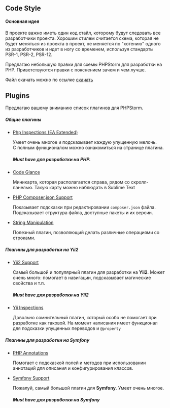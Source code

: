 ## Code Style

#### Основная идея

В проекте важно иметь один код стайл, которому будут следовать все разработчики проекта.
Хорошим стилем считается схема, которая не будет меняться из проекта в проект, 
не меняется по "хотению" одного из разработчиков
и идет в ногу со временем, используя стандарты PSR-1, PSR-2, PSR-12.

Предлагаю небольшую правки для схемы PHPStorm для разработки на PHP.
Приветствуются правки с пояснением зачем и чем лучше.

Файл скачать можно по ссылке [скачать](Modernized%20Code%20Style.xml)


## Plugins

Предлагаю вашему вниманию список плагинов для PHPStorm.

##### Общие плагины
- [Php Inspections ​(EA Extended)](https://plugins.jetbrains.com/plugin/7622-php-inspections-ea-extended-)

    Умеет очень многое и подсказывает каждую упущенную мелочь.     
    С полным функционалом можно ознакомиться на странице плагина.

    ##### **Must have** для разработки на  PHP.
    
- [Code Glance](https://plugins.jetbrains.com/plugin/7275-codeglance)

    Миникарта, которая располагается справа, рядом со скролл-панелью. 
    Такую карту можно наблюдать в Sublime Text
    
- [PHP Composer.json Support](https://plugins.jetbrains.com/plugin/7631-php-composer-json-support)

    Показывает подсказки при редактировании `composer.json` файла. 
    Подсказывает структура файла, доступные пакеты и их версии.

- [String Manipulation](https://plugins.jetbrains.com/plugin/2162-string-manipulation)

    Полезный плагин, позволяющий делать различные операциями со строками.
    
    
##### Плагины для разработки на Yii2

- [Yii2 Support](https://plugins.jetbrains.com/plugin/9388-yii2-support)

    Самый большой и популярный плагин для разработки на **Yii2**.
    Может очень много: помогает в навигации, подсказывает магические свойства и т.п.
    
    ##### **Must have** для разработки на Yii2 

- [Yii Inspections](https://plugins.jetbrains.com/plugin/9400-yii2-inspections)

    Довольно сомнительный плагин, который особо не помогает при разработке как таковой.
    На момент написания имеет функционал для подсказки упущенных переводов и `@property`
    
    
##### Плагины для разработки на Symfony

- [PHP Annotations](https://plugins.jetbrains.com/plugin/7320-php-annotations)

    Помогает с подсказкой полей и методов при использовании аннотаций для описания и конфигурирования классов.
    
- [Symfony Support](https://plugins.jetbrains.com/plugin/7219-symfony-support)

    Пожалуй, самый большой плагин для **Symfony**. Умеет очень многое. 
    
    ##### **Must have** для разработки на **Symfony**
    